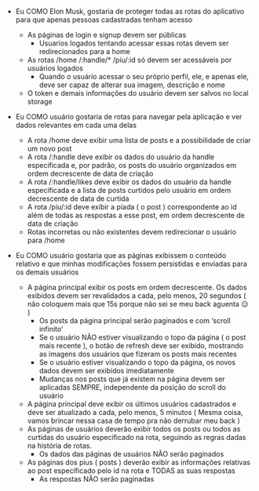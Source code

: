 - Eu COMO Elon Musk, gostaria de proteger todas as rotas do aplicativo para que apenas pessoas cadastradas tenham acesso

  - As páginas de login e signup devem ser públicas
    - Usuarios logados tentando acessar essas rotas devem ser redirecionados para a home
  - As rotas /home /:handle/\* /piu/:id só devem ser acessáveis por usuários logados
    - Quando o usuário acessar o seu próprio perfil, ele, e apenas ele, deve ser capaz de alterar sua imagem, descrição e nome
  - O token e demais informações do usuário devem ser salvos no local storage

- Eu COMO usuário gostaria de rotas para navegar pela aplicação e ver dados relevantes em cada uma delas

  - A rota /home deve exibir uma lista de posts e a possibilidade de criar um novo post
  - A rota /:handle deve exibir os dados do usuário da handle especificada e, por padrão, os posts do usuário organizados em ordem decrescente de data de criação
  - A rota /:handle/likes deve exibir os dados do usuário da handle especificada e a lista de posts curtidos pelo usuário em ordem decrescente de data de curtida
  - A rota /piu/:id deve exibir a piada ( o post ) correspondente ao id além de todas as respostas a esse post, em ordem decrescente de data de criação
  - Rotas incorretas ou não existentes devem redirecionar o usuário para /home

- Eu COMO usuário gostaria que as páginas exibissem o conteúdo relativo e que minhas modificações fossem persistidas e enviadas para os demais usuários

  - A página principal exibir os posts em ordem decrescente. Os dados exibidos devem ser revalidados a cada, pelo menos, 20 segundos ( não coloquem mais que 15s porque não sei se meu back aguenta 😑 )
    - Os posts da página principal serão paginados e com ‘scroll infinito’
    - Se o usuário NÃO estiver visualizando o topo da página ( o post mais recente ), o botão de refresh deve ser exibido, mostrando as imagens dos usuários que fizeram os posts mais recentes
    - Se o usuário estiver visualizando o topo da página, os novos dados devem ser exibidos imediatamente
    - Mudanças nos posts que já existem na página devem ser aplicadas SEMPRE, independente da posição do scroll do usuário
  - A página principal deve exibir os últimos usuários cadastrados e deve ser atualizado a cada, pelo menos, 5 minutos ( Mesma coisa, vamos brincar nessa casa de tempo pra não derrubar meu back )
  - As páginas de usuários deverão exibir todos os posts ou todos as curtidas do usuário especificado na rota, seguindo as regras dadas na história de rotas.
    - Os dados das páginas de usuários NÃO serão paginados
  - As páginas dos pius ( posts ) deverão exibir as informações relativas ao post especificado pelo id na rota e TODAS as suas respostas
    - As respostas NÃO serão paginadas
